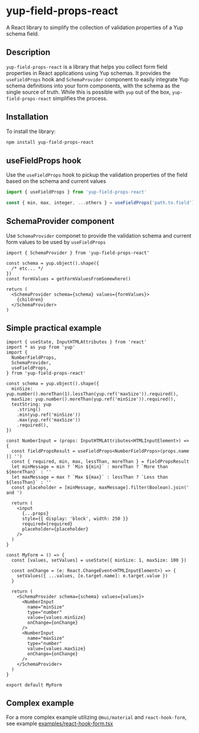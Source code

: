 # yup-field-props-react

A React library to simplify the collection of validation properties of a Yup schema field.

## Description

`yup-field-props-react` is a library that helps you collect form field properties in React applications using Yup schemas. It provides the `useFieldProps` hook and `SchemaProvider` component to easily integrate Yup schema definitions into your form components, with the schema as the single source of truth. While this is possible with `yup` out of the box, `yup-field-props-react` simplifies the process.

## Installation

To install the library:

```bash
npm install yup-field-props-react
```

## useFieldProps hook

Use the `useFieldProps` hook to pickup the validation properties of the field based on the schema and current values

```typescript
import { useFieldProps } from 'yup-field-props-react'

const { min, max, integer, ...others } = useFieldProps('path.to.field')
```

## SchemaProvider component

Use `SchemaProvider` componet to provide the validation schema and current form values to be used by `useFieldProps`

```tsx
import { SchemaProvider } from 'yup-field-props-react'

const schema = yup.object().shape({
  /* etc... */
})
const formValues = getFormValuesFromSomewhere()

return (
  <SchemaProvider schema={schema} values={formValues}>
    {children}
  </SchemaProvider>
)
```

## Simple practical example

```tsx
import { useState, InputHTMLAttributes } from 'react'
import * as yup from 'yup'
import {
  NumberFieldProps,
  SchemaProvider,
  useFieldProps,
} from 'yup-field-props-react'

const schema = yup.object().shape({
  minSize: yup.number().moreThan(1).lessThan(yup.ref('maxSize')).required(),
  maxSize: yup.number().moreThan(yup.ref('minSize')).required(),
  testString: yup
    .string()
    .min(yup.ref('minSize'))
    .max(yup.ref('maxSize'))
    .required(),
})

const NumberInput = (props: InputHTMLAttributes<HTMLInputElement>) => {
  const fieldPropsResult = useFieldProps<NumberFieldProps>(props.name || '')
  const { required, min, max, lessThan, moreThan } = fieldPropsResult
  let minMessage = min ? `Min ${min}` : moreThan ? `More than ${moreThan}` : ''
  let maxMessage = max ? `Max ${max}` : lessThan ? `Less than ${lessThan}` : ''
  const placeholder = [minMessage, maxMessage].filter(Boolean).join(' and ')

  return (
    <input
      {...props}
      style={{ display: 'block', width: 250 }}
      required={required}
      placeholder={placeholder}
    />
  )
}

const MyForm = () => {
  const [values, setValues] = useState({ minSize: 1, maxSize: 100 })

  const onChange = (e: React.ChangeEvent<HTMLInputElement>) => {
    setValues({ ...values, [e.target.name]: e.target.value })
  }

  return (
    <SchemaProvider schema={schema} values={values}>
      <NumberInput
        name="minSize"
        type="number"
        value={values.minSize}
        onChange={onChange}
      />
      <NumberInput
        name="maxSize"
        type="number"
        value={values.maxSize}
        onChange={onChange}
      />
    </SchemaProvider>
  )
}

export default MyForm
```

## Complex example

For a more complex example utilizing `@mui/material` and `react-hook-form`, see example [examples/react-hook-form.tsx](examples/react-hook-form.tsx)
